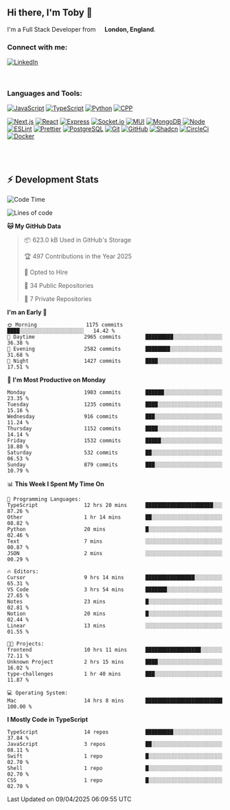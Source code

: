 ## Hi there, I'm Toby 👋

I'm a Full Stack Developer from <img src="https://cdn-icons-png.flaticon.com/512/197/197374.png" width="13" /> **London, England**.

### Connect with me:

[![LinkedIn][linkedin-shield]][linkedin-url]

<br />

### Languages and Tools:

[![JavaScript][JavaScript]][JavaScript-url] [![TypeScript][TypeScript]][TypeScript-url] [![Python][Python]][Python-url] [![CPP][CPP]][CPP-url]

[![Next.js][Next.js]][Next-url] [![React][React.js]][React-url] [![Express][Express.js]][Express-url] [![Socket.io][SocketIo]][SocketIo-url] [![MUI][MUI]][MUI-url] [![MongoDB][MongoDB]][Mongo-url] [![Node][Node.js]][Node-url] [![ESLint][ESLint]][ESLint-url] [![Prettier][Prettier]][Prettier-url] [![PostgreSQL][PostgreSQL]][PostgreSQL-url] [![Git][Git]][Git-url] [![GitHub][GitHub]][GitHub-url] [![Shadcn][Shadcn]][Shadcn-url] [![CircleCi][CircleCi]][CircleCi-url] [![Docker][Docker]][Docker-url]

<br />
<br />

## :zap: Development Stats

<!--START_SECTION:waka-->
![Code Time](http://img.shields.io/badge/Code%20Time-1%2C367%20hrs%2024%20mins-blue)

![Lines of code](https://img.shields.io/badge/From%20Hello%20World%20I%27ve%20Written-3.4%20million%20lines%20of%20code-blue)

**🐱 My GitHub Data** 

> 📦 623.0 kB Used in GitHub's Storage 
 > 
> 🏆 497 Contributions in the Year 2025
 > 
> 💼 Opted to Hire
 > 
> 📜 34 Public Repositories 
 > 
> 🔑 7 Private Repositories 
 > 
**I'm an Early 🐤** 

```text
🌞 Morning                1175 commits        ████░░░░░░░░░░░░░░░░░░░░░   14.42 % 
🌆 Daytime                2965 commits        █████████░░░░░░░░░░░░░░░░   36.38 % 
🌃 Evening                2582 commits        ████████░░░░░░░░░░░░░░░░░   31.68 % 
🌙 Night                  1427 commits        ████░░░░░░░░░░░░░░░░░░░░░   17.51 % 
```
📅 **I'm Most Productive on Monday** 

```text
Monday                   1903 commits        ██████░░░░░░░░░░░░░░░░░░░   23.35 % 
Tuesday                  1235 commits        ████░░░░░░░░░░░░░░░░░░░░░   15.16 % 
Wednesday                916 commits         ███░░░░░░░░░░░░░░░░░░░░░░   11.24 % 
Thursday                 1152 commits        ████░░░░░░░░░░░░░░░░░░░░░   14.14 % 
Friday                   1532 commits        █████░░░░░░░░░░░░░░░░░░░░   18.80 % 
Saturday                 532 commits         ██░░░░░░░░░░░░░░░░░░░░░░░   06.53 % 
Sunday                   879 commits         ███░░░░░░░░░░░░░░░░░░░░░░   10.79 % 
```


📊 **This Week I Spent My Time On** 

```text
💬 Programming Languages: 
TypeScript               12 hrs 20 mins      ██████████████████████░░░   87.26 % 
Other                    1 hr 14 mins        ██░░░░░░░░░░░░░░░░░░░░░░░   08.82 % 
Python                   20 mins             █░░░░░░░░░░░░░░░░░░░░░░░░   02.46 % 
Text                     7 mins              ░░░░░░░░░░░░░░░░░░░░░░░░░   00.87 % 
JSON                     2 mins              ░░░░░░░░░░░░░░░░░░░░░░░░░   00.29 % 

🔥 Editors: 
Cursor                   9 hrs 14 mins       ████████████████░░░░░░░░░   65.31 % 
VS Code                  3 hrs 54 mins       ███████░░░░░░░░░░░░░░░░░░   27.65 % 
Notes                    23 mins             █░░░░░░░░░░░░░░░░░░░░░░░░   02.81 % 
Notion                   20 mins             █░░░░░░░░░░░░░░░░░░░░░░░░   02.44 % 
Linear                   13 mins             ░░░░░░░░░░░░░░░░░░░░░░░░░   01.55 % 

🐱‍💻 Projects: 
frontend                 10 hrs 11 mins      ██████████████████░░░░░░░   72.11 % 
Unknown Project          2 hrs 15 mins       ████░░░░░░░░░░░░░░░░░░░░░   16.02 % 
type-challenges          1 hr 40 mins        ███░░░░░░░░░░░░░░░░░░░░░░   11.87 % 

💻 Operating System: 
Mac                      14 hrs 8 mins       █████████████████████████   100.00 % 
```

**I Mostly Code in TypeScript** 

```text
TypeScript               14 repos            █████████░░░░░░░░░░░░░░░░   37.84 % 
JavaScript               3 repos             ██░░░░░░░░░░░░░░░░░░░░░░░   08.11 % 
Swift                    1 repo              █░░░░░░░░░░░░░░░░░░░░░░░░   02.70 % 
Shell                    1 repo              █░░░░░░░░░░░░░░░░░░░░░░░░   02.70 % 
CSS                      1 repo              █░░░░░░░░░░░░░░░░░░░░░░░░   02.70 % 
```




 Last Updated on 09/04/2025 06:09:55 UTC
<!--END_SECTION:waka-->


<!-- MARKDOWN LINKS & IMAGES -->
<!-- https://www.markdownguide.org/basic-syntax/#reference-style-links -->

[CPP-url]: https://cplusplus.com/
[CPP]: https://img.shields.io/badge/-C++-blue?style=for-the-badge&logo=cplusplus
[JavaScript-url]: https://developer.mozilla.org/en-US/docs/Web/JavaScript
[JavaScript]: https://shields.io/badge/JavaScript-F7DF1E?logo=JavaScript&logoColor=000&style=for-the-badge
[TypeScript-url]: https://www.typescriptlang.org/
[TypeScript]: https://shields.io/badge/TypeScript-3178C6?logo=TypeScript&logoColor=FFF&style=for-the-badge
[Python-url]: https://www.python.org/
[Python]: https://img.shields.io/badge/python-3670A0?style=for-the-badge&logo=python&logoColor=ffdd54
[linkedin-shield]: https://img.shields.io/badge/LinkedIn-0077B5?style=for-the-badge&logo=linkedin&logoColor=white
[linkedin-url]: https://linkedin.com/in/toby-dixon-smith/
[Next.js]: https://img.shields.io/badge/next.js-000000?style=for-the-badge&logo=nextdotjs&logoColor=white
[Next-url]: https://nextjs.org/
[React.js]: https://img.shields.io/badge/React-20232A?style=for-the-badge&logo=react&logoColor=61DAFB
[React-url]: https://reactjs.org/
[Express.js]: https://img.shields.io/badge/Express.js-404D59?style=for-the-badge&logo=express
[Express-url]: https://expressjs.com/
[Node.js]: https://img.shields.io/badge/Node.js-43853D?style=for-the-badge&logo=node.js&logoColor=white
[Node-url]: https://nodejs.org/
[MongoDB]: https://img.shields.io/badge/MongoDB-4EA94B?style=for-the-badge&logo=mongodb&logoColor=white
[Mongo-url]: https://www.mongodb.com/
[ESLint]: https://img.shields.io/badge/eslint-3A33D1?style=for-the-badge&logo=eslint&logoColor=white
[ESLint-url]: https://eslint.org/
[Prettier]: https://img.shields.io/badge/prettier-1A2C34?style=for-the-badge&logo=prettier&logoColor=F7BA3E
[Prettier-url]: https://prettier.io/
[SocketIo-url]: https://socket.io/
[SocketIo]: https://img.shields.io/badge/Socket.io-010101?style=for-the-badge&logo=socket.io&badgeColor=010101
[MUI-url]: https://mui.com/
[MUI]: https://img.shields.io/badge/MUI-%230081CB.svg?style=for-the-badge&logo=mui&logoColor=white
[PostgreSQL-url]: https://www.postgresql.org/
[PostgreSQL]: https://img.shields.io/badge/postgresql-4169e1?style=for-the-badge&logo=postgresql&logoColor=white
[Git-url]: https://git-scm.com/
[Git]: https://img.shields.io/badge/GIT-E44C30?style=for-the-badge&logo=git&logoColor=white
[GitHub-url]: https://github.com/
[GitHub]: https://img.shields.io/badge/GitHub-100000?style=for-the-badge&logo=github&logoColor=white
[Shadcn-url]: https://ui.shadcn.com/
[Shadcn]: https://img.shields.io/badge/shadcn%2Fui-000?logo=shadcnui&logoColor=fff&style=for-the-badge
[CircleCi-url]: https://ui.shadcn.com/
[CircleCi]: https://img.shields.io/badge/circleci-343434?logo=circleci&logoColor=fff&style=for-the-badge
[Docker-url]: https://ui.shadcn.com/
[Docker]: https://img.shields.io/badge/docker-2496ED?logo=docker&logoColor=fff&style=for-the-badge
